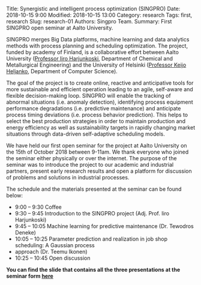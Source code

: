 Title: Synergistic and intelligent process optimization (SINGPRO)
Date: 2018-10-15 9:00
Modified: 2018-10-15 13:00
Category: research
Tags: first, research
Slug: research-01
Authors: Singpro Team.
Summary: First SINGPRO open seminar at Aalto University.

SINGPRO merges Big Data platforms, machine learning and data analytics methods with process
planning and scheduling optimization. The project, funded by academy of Finland, is a collaborative
effort between Aalto University ([Professor Iiro Harjunkoski](https://people.aalto.fi/iiro.harjunkoski), Department of Chemical and Metallurgical
Engineering) and the University of Helsinki ([Professor Keijo Heljanko](https://www.helsinki.fi/en/contacts/persons/keijo-heljanko-a31015115688f87cc1ac406e5310be29), Department of Computer Science).

The goal of the project is to create online, reactive and anticipative tools for more sustainable and
efficient operation leading to an agile, self-aware and flexible decision-making loop. SINGPRO will
enable the tracking of abnormal situations (i.e. anomaly detection), identifying process equipment
performance degradations (i.e. predictive maintenance) and anticipate process timing deviations (i.e.
process behavior prediction). This helps to select the best production strategies in order to maintain
production and energy efficiency as well as sustainability targets in rapidly changing market situations
through data-driven self-adaptive scheduling models.


We have held our first open seminar for the project at Aalto University on the 15th of October 2018 
between 9-11am. We thank everyone who joined the seminar either physically or over the internet.
The purpose of the seminar was to introduce the project to our academic and industrial
partners, present early research results and open a platform for discussion of problems and solutions
in industrial processes.

The schedule and the materials presented at the seminar can be found below:


- 9:00 – 9:30 Coffee
- 9:30 – 9:45 Introduction to the SINGPRO project (Adj. Prof. Iiro Harjunkoski)
- 9:45 – 10:05 Machine learning for predictive maintenance (Dr. Tewodros Deneke)
- 10:05 – 10:25 Parameter prediction and realization in job shop scheduling: A Gaussian process
- approach (Dr. Teemu Ikonen)
- 10:25 – 10:45 Open discussion

**You can find the slide that contains all the three presentations at the seminar form [here]({attach}/downloads/SINGPRO-2018-10-15.pdf)**   
